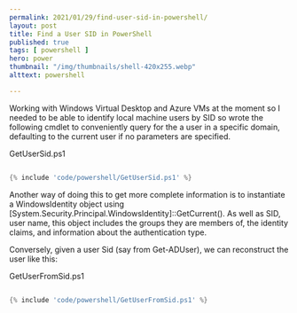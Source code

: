 ```yaml
---
permalink: 2021/01/29/find-user-sid-in-powershell/
layout: post
title: Find a User SID in PowerShell
published: true 
tags: [ powershell ]
hero: power
thumbnail: "/img/thumbnails/shell-420x255.webp"
alttext: powershell

---
```


Working with Windows Virtual Desktop and Azure VMs at the moment so I needed to be able to identify local machine users 
by SID so wrote the following cmdlet to conveniently query for the a user in a specific domain, defaulting to the current user if no parameters are specified.  

GetUserSid.ps1
```powershell

{% include 'code/powershell/GetUserSid.ps1' %}

```

Another way of doing this to get more complete information is to instantiate a WindowsIdentity object using [System.Security.Principal.WindowsIdentity]::GetCurrent(). As well as SID, user name, this object includes the groups they are members of, the identity claims, and information about the authentication type. 


Conversely, given a user Sid (say from Get-ADUser), we can reconstruct the user like this:
 
GetUserFromSid.ps1
```powershell

{% include 'code/powershell/GetUserFromSid.ps1' %}

```
